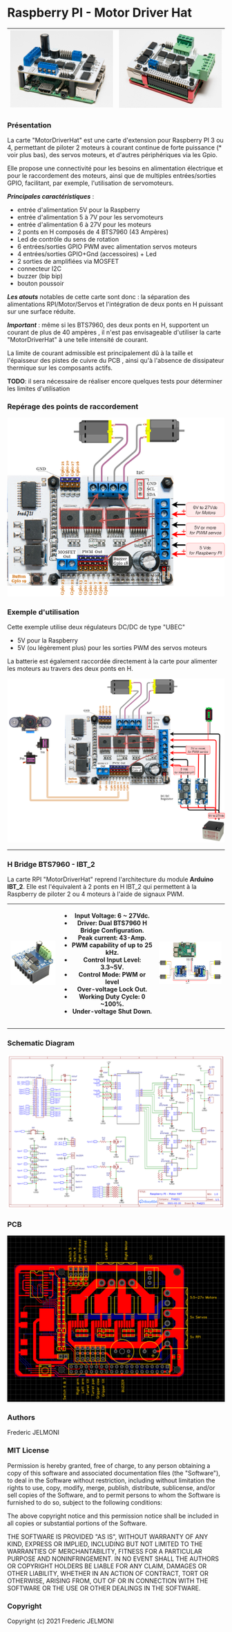 # Raspberry PI - Motor Driver Hat

| <a href="photos/FJ1_9877.jpg"><img src="photos/FJ1_9877.jpg" width="350"></a>|<a href="photos/FJ1_9879.jpg"><img src="photos/FJ1_9879.jpg" width="350"></a>|
|-----|-----|

### Présentation

La carte "MotorDriverHat" est une carte d'extension pour Raspberry PI 3 ou 4, permettant de piloter 2 moteurs à courant continue de forte puissance (* voir plus bas), des servos moteurs, et d'autres périphériques via les Gpio.    

Elle propose une connectivité pour les besoins en alimentation électrique et pour le raccordement des moteurs, ainsi que de multiples entrées/sorties GPIO, facilitant, par exemple, l'utilisation de servomoteurs.   


***Principales caractéristiques*** :

- entrée d'alimentation 5V pour la Raspberry
- entrée d'alimentation 5 à 7V pour les servomoteurs
- entrée d'alimentation  6 à 27V pour les moteurs
- 2 ponts en H composés de 4 BTS7960 (43 Ampères)
- Led de contrôle du sens de rotation
- 6 entrées/sorties GPIO PWM avec alimentation servos moteurs
- 4 entrées/sorties GPIO+Gnd (accessoires) + Led  
- 2 sorties de amplifiées via MOSFET
- connecteur I2C
- buzzer (bip bip)
- bouton poussoir


***Les atouts*** notables de cette carte sont donc : la séparation des alimentations RPI/Motor/Servos et l'intégration de deux ponts en H puissant sur une surface réduite.


***Important*** : même si les BTS7960, des deux ponts en H, supportent un courant de plus de 40 ampères , il n'est pas envisageable d'utiliser la carte "MotorDriverHat" à une telle intensité de courant.

La limite de courant admissible est principalement dû à la taille et l'épaisseur des pistes de cuivre du PCB , ainsi qu'à l'absence de dissipateur thermique sur les composants actifs.  

**TODO**: il sera nécessaire de réaliser encore quelques tests pour déterminer les limites d'utilisation   

### Repérage des points de raccordement

![schema](schemas/RPI_MotorDriverHat.png)

### Exemple d'utilisation

Cette exemple utilise deux régulateurs DC/DC de type "UBEC"
* 5V pour la Raspberry
* 5V (ou légèrement plus) pour les sorties PWM des servos moteurs

La batterie est également raccordée directement à la carte pour alimenter les moteurs au travers des deux ponts en H.

![exemple](schemas/RPI_MotorDriverHat_Exemple.png)

---
### H Bridge BTS7960 - IBT_2

La carte RPI "MotorDriverHat" reprend l'architecture du module **Arduino IBT_2**. Elle est l'équivalent à 2 ponts en H IBT_2 qui permettent à la Raspberry de piloter 2 ou 4 moteurs à l'aide de signaux PWM.  

|<a href="img/IBT_2.png"><img src="img/IBT_2.png" width="250"></a>|<ul><li>Input Voltage: 6 ~ 27Vdc.</li><li>Driver: Dual BTS7960 H Bridge Configuration.</li><li>Peak current: 43-Amp.</li><li>PWM capability of up to 25 kHz.</li><li>Control Input Level: 3.3~5V.</li><li>Control Mode: PWM or level</li><li>Over-voltage Lock Out.</li><li>Working Duty Cycle: 0 ~100%.</li><li>Under-voltage Shut Down.</li></ul>|<a href="schemas/RPI_and_IBT_2.png"><img src="schemas/RPI_and_IBT_2.png" width="350"></a>
|-|-|-|


---
### Schematic Diagram

![Schematic Diagram](schemas/Schematic.png)


### PCB

![exemple](schemas/PCB.png)


### Authors
Frederic JELMONI

### MIT License
Permission is hereby granted, free of charge, to any person obtaining a copy
of this software and associated documentation files (the "Software"), to deal
in the Software without restriction, including without limitation the rights
to use, copy, modify, merge, publish, distribute, sublicense, and/or sell
copies of the Software, and to permit persons to whom the Software is
furnished to do so, subject to the following conditions:

The above copyright notice and this permission notice shall be included in all
copies or substantial portions of the Software.

THE SOFTWARE IS PROVIDED "AS IS", WITHOUT WARRANTY OF ANY KIND, EXPRESS OR
IMPLIED, INCLUDING BUT NOT LIMITED TO THE WARRANTIES OF MERCHANTABILITY,
FITNESS FOR A PARTICULAR PURPOSE AND NONINFRINGEMENT. IN NO EVENT SHALL THE
AUTHORS OR COPYRIGHT HOLDERS BE LIABLE FOR ANY CLAIM, DAMAGES OR OTHER
LIABILITY, WHETHER IN AN ACTION OF CONTRACT, TORT OR OTHERWISE, ARISING FROM,
OUT OF OR IN CONNECTION WITH THE SOFTWARE OR THE USE OR OTHER DEALINGS IN THE
SOFTWARE.

### Copyright
Copyright (c) 2021 Frederic JELMONI
